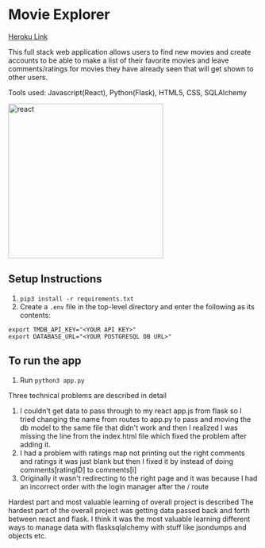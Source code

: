 # Movie Explorer
[Heroku Link](http://tranquil-shore-46851.herokuapp.com)

This full stack web application allows users to find new movies and create accounts to be able to make a list of their favorite movies and leave comments/ratings for movies they have already seen that will get shown to other users.

Tools used: Javascript(React), Python(Flask), HTML5, CSS, SQLAlchemy

<img width="312" alt="react" src="https://user-images.githubusercontent.com/77468658/192361787-9f49734a-be57-4abc-9934-f62a04794040.PNG">



## Setup Instructions
1. `pip3 install -r requirements.txt`
2. Create a `.env` file in the top-level directory and enter the following as its contents:
```
export TMDB_API_KEY="<YOUR API KEY>"
export DATABASE_URL="<YOUR POSTGRESQL DB URL>"
```

## To run the app
1. Run `python3 app.py`

Three technical problems are described in detail
1. I couldn't get data to pass through to my react app.js from flask so I tried changing the name from routes to app.py to pass and moving the db model to the same file that didn't work and then I realized I was missing the line <script id="data" type="application/json">{{data|safe}}</script> from the index.html file which fixed the problem after adding it.
2. I had a problem with ratings map not printing out the right comments and ratings it was just blank but then I fixed it by instead of doing comments[ratingID] to comments[i]
3. Originally it wasn't redirecting to the right page and it was because I had an incorrect order with the login manager after the / route

Hardest part and most valuable learning of overall project is described
The hardest part of the overall project was getting data passed back and forth between react and flask. I think it was the most valuable learning different ways to manage data with flasksqlalchemy with stuff like jsondumps and objects etc.

